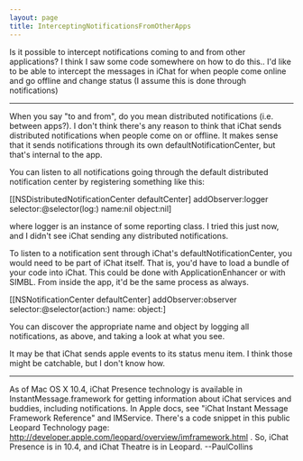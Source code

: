 ```yaml
---
layout: page
title: InterceptingNotificationsFromOtherApps
---
```




Is it possible to intercept notifications coming to and from other applications?  I think I saw some code somewhere on how to do this..  I'd like to be able to intercept the messages in iChat for when people come online and go offline and change status (I assume this is done through notifications)

----

When you say "to and from", do you mean distributed notifications (i.e. between apps?).  I don't think there's any reason to think that iChat sends distributed notifications when people come on or offline.  It makes sense that it sends notifications through its own defaultNotificationCenter, but that's internal to the app.

You can listen to all notifications going through the default distributed notification center by registering something like this:
    
[[NSDistributedNotificationCenter defaultCenter] addObserver:logger 
    selector:@selector(log:) 
    name:nil
    object:nil]

where logger is an instance of some reporting class.  I tried this just now, and I didn't see iChat sending any distributed notifications.

To listen to a notification sent through iChat's defaultNotificationCenter, you would need to be part of iChat itself.  That is, you'd have to load a bundle of your code into iChat.  This could be done with ApplicationEnhancer or with SIMBL.  From inside the app, it'd be the same process as always.
    
[[NSNotificationCenter defaultCenter] addObserver:observer 
    selector:@selector(action:) 
    name:<name> 
    object:<object>]

You can discover the appropriate name and object by logging all notifications, as above, and taking a look at what you see.


It may be that iChat sends apple events to its status menu item.  I think those might be catchable, but I don't know how.


----

As of Mac OS X 10.4, iChat Presence technology is available in InstantMessage.framework for getting information about iChat services and buddies, including notifications. In Apple docs, see "iChat Instant Message Framework Reference" and IMService. There's a code snippet in this public Leopard Technology page: http://developer.apple.com/leopard/overview/imframework.html . So, iChat Presence is in 10.4, and iChat Theatre is in Leopard. --PaulCollins

